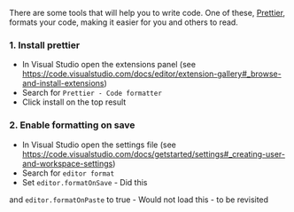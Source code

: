 There are some tools that will help you to write code. One of these, [Prettier](https://prettier.io/), formats your code, making it easier for you and others to read.

### 1. Install prettier

- In Visual Studio open the extensions panel (see https://code.visualstudio.com/docs/editor/extension-gallery#_browse-and-install-extensions)
- Search for `Prettier - Code formatter`
- Click install on the top result

### 2. Enable formatting on save

- In Visual Studio open the settings file (see https://code.visualstudio.com/docs/getstarted/settings#_creating-user-and-workspace-settings)
- Search for `editor format`
- Set `editor.formatOnSave` - Did this

and `editor.formatOnPaste` to true - Would not load this - to be revisited
